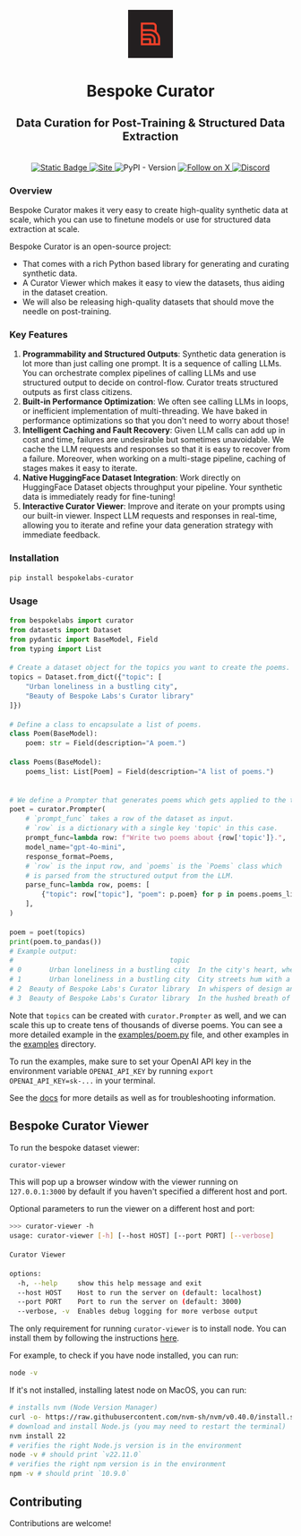 <p align="center">
  <a href="https://bespokelabs.ai/" target="_blank">
    <picture>
      <source media="(prefers-color-scheme: light)" width="80px" srcset="https://raw.githubusercontent.com/bespokelabsai/curator/main/docs/Bespoke-Labs-Logomark-Red.png">
      <img alt="Bespoke Labs Logo" width="80px" src="https://raw.githubusercontent.com/bespokelabsai/curator/main/docs/Bespoke-Labs-Logomark-Red-on-Black.png">
    </picture>
  </a>
</p>

<h1 align="center">Bespoke Curator</h1>
<h3 align="center" style="font-size: 20px; margin-bottom: 4px">Data Curation for Post-Training & Structured Data Extraction</h3>
<br/>
<p align="center">
  <a href="https://docs.bespokelabs.ai/">
    <img alt="Static Badge" src="https://img.shields.io/badge/Docs-docs.bespokelabs.ai-blue?style=flat&link=https%3A%2F%2Fdocs.bespokelabs.ai">
  </a>
  <a href="https://bespokelabs.ai/">
    <img alt="Site" src="https://img.shields.io/badge/Site-bespokelabs.ai-blue?link=https%3A%2F%2Fbespokelabs.ai"/>
  </a>
  <img alt="PyPI - Version" src="https://img.shields.io/pypi/v/bespokelabs-curator">
  <a href="https://twitter.com/bespokelabsai">
    <img src="https://img.shields.io/twitter/follow/bespokelabsai" alt="Follow on X" />
  </a>
  <a href="https://discord.gg/KqpXvpzVBS">
    <img alt="Discord" src="https://img.shields.io/discord/1230990265867698186">
  </a>
</p>

### Overview

Bespoke Curator makes it very easy to create high-quality synthetic data at scale, which you can use to finetune models or use for structured data extraction at scale.

Bespoke Curator is an open-source project:
* That comes with a rich Python based library for generating and curating synthetic data.
* A Curator Viewer which makes it easy to view the datasets, thus aiding in the dataset creation.
* We will also be releasing high-quality datasets that should move the needle on post-training.

### Key Features

1. **Programmability and Structured Outputs**: Synthetic data generation is lot more than just calling one prompt. It is a sequence of calling LLMs. You can orchestrate complex pipelines of calling LLMs and use structured output to decide on control-flow. Curator treats structured outputs as first class citizens.
2. **Built-in Performance Optimization**: We often see calling LLMs in loops, or inefficient implementation of multi-threading. We have baked in performance optimizations so that you don't need to worry about those!
3. **Intelligent Caching and Fault Recovery**: Given LLM calls can add up in cost and time, failures are undesirable but sometimes unavoidable. We cache the LLM requests and responses so that it is easy to recover from a failure. Moreover, when working on a multi-stage pipeline, caching of stages makes it easy to iterate.
4. **Native HuggingFace Dataset Integration**: Work directly on HuggingFace Dataset objects throughput your pipeline. Your synthetic data is immediately ready for fine-tuning!
5. **Interactive Curator Viewer**: Improve and iterate on your prompts using our built-in viewer. Inspect LLM requests and responses in real-time, allowing you to iterate and refine your data generation strategy with immediate feedback.

### Installation

```bash
pip install bespokelabs-curator
```

### Usage

```python
from bespokelabs import curator
from datasets import Dataset
from pydantic import BaseModel, Field
from typing import List

# Create a dataset object for the topics you want to create the poems.
topics = Dataset.from_dict({"topic": [
    "Urban loneliness in a bustling city",
    "Beauty of Bespoke Labs's Curator library"
]})

# Define a class to encapsulate a list of poems.
class Poem(BaseModel):
    poem: str = Field(description="A poem.")

class Poems(BaseModel):
    poems_list: List[Poem] = Field(description="A list of poems.")


# We define a Prompter that generates poems which gets applied to the topics dataset.
poet = curator.Prompter(
    # `prompt_func` takes a row of the dataset as input.
    # `row` is a dictionary with a single key 'topic' in this case.
    prompt_func=lambda row: f"Write two poems about {row['topic']}.",
    model_name="gpt-4o-mini",
    response_format=Poems,
    # `row` is the input row, and `poems` is the `Poems` class which 
    # is parsed from the structured output from the LLM.
    parse_func=lambda row, poems: [
        {"topic": row["topic"], "poem": p.poem} for p in poems.poems_list
    ],
)

poem = poet(topics)
print(poem.to_pandas())
# Example output:
#                                       topic                                               poem
# 0       Urban loneliness in a bustling city  In the city's heart, where the sirens wail,\nA...
# 1       Urban loneliness in a bustling city  City streets hum with a bittersweet song,\nHor...
# 2  Beauty of Bespoke Labs's Curator library  In whispers of design and crafted grace,\nBesp...
# 3  Beauty of Bespoke Labs's Curator library  In the hushed breath of parchment and ink,\nBe...
```
Note that `topics` can be created with `curator.Prompter` as well,
and we can scale this up to create tens of thousands of diverse poems.
You can see a more detailed example in the [examples/poem.py](https://github.com/bespokelabsai/curator/blob/mahesh/update_doc/examples/poem.py) file,
and other examples in the [examples](https://github.com/bespokelabsai/curator/blob/mahesh/update_doc/examples) directory.

To run the examples, make sure to set your OpenAI API key in 
the environment variable `OPENAI_API_KEY` by running `export OPENAI_API_KEY=sk-...` in your terminal.

See the [docs](https://docs.bespokelabs.ai/) for more details as well as 
for troubleshooting information.

## Bespoke Curator Viewer

To run the bespoke dataset viewer:

```bash
curator-viewer
```

This will pop up a browser window with the viewer running on `127.0.0.1:3000` by default if you haven't specified a different host and port.


Optional parameters to run the viewer on a different host and port:
```bash
>>> curator-viewer -h
usage: curator-viewer [-h] [--host HOST] [--port PORT] [--verbose]

Curator Viewer

options:
  -h, --help     show this help message and exit
  --host HOST    Host to run the server on (default: localhost)
  --port PORT    Port to run the server on (default: 3000)
  --verbose, -v  Enables debug logging for more verbose output
```

The only requirement for running `curator-viewer` is to install node. You can install them by following the instructions [here](https://nodejs.org/en/download/package-manager).

For example, to check if you have node installed, you can run:

```bash
node -v
```

If it's not installed, installing latest node on MacOS, you can run:

```bash
# installs nvm (Node Version Manager)
curl -o- https://raw.githubusercontent.com/nvm-sh/nvm/v0.40.0/install.sh | bash
# download and install Node.js (you may need to restart the terminal)
nvm install 22
# verifies the right Node.js version is in the environment
node -v # should print `v22.11.0`
# verifies the right npm version is in the environment
npm -v # should print `10.9.0`
```

## Contributing
Contributions are welcome! 
